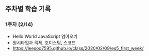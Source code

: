 ## 주차별 학습 기록

### 1주차 (2/14) 

 - Hello World JavaScript 읽어오기
 - 원시타입과 객체, 호이스팅, 스코프
 - https://leesoo7595.github.io/class/2020/02/09/es5_first_week/


